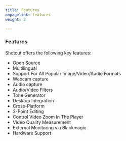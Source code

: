 ```yaml
---
title: Features
onpagelink: features
weight: 2

---
```


### **Features**

Shotcut offers the following key features:

*   Open Source
*   Multilingual
*   Support For All Popular Image/Video/Audio Formats
*   Webcam capture
*   Audio capture
*   Audio/Video Filters
*   Tone Generator
*   Desktop Integration
*   Cross-Platform
*   3-Point Editing
*   Control Video Zoom In The Player
*   Video Quality Measurement
*   External Monitoring via Blackmagic
*   Hardware Support
